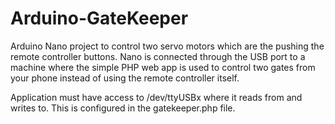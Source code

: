 # Arduino-GateKeeper
Arduino Nano project to control two servo motors which are the pushing the remote controller
buttons. Nano is connected through the USB port to a machine where the simple PHP web app
is used to control two gates from your phone instead of using the remote controller itself.

Application must have access to /dev/ttyUSBx where it reads from and writes to. This is
configured in the gatekeeper.php file.
